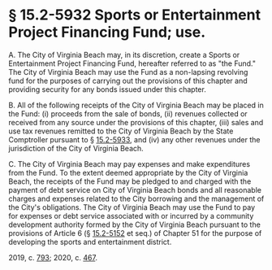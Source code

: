 # § 15.2-5932 Sports or Entertainment Project Financing Fund; use.

<p>A. The City of Virginia Beach may, in its discretion, create a Sports or Entertainment Project Financing Fund, hereafter referred to as "the Fund." The City of Virginia Beach may use the Fund as a non-lapsing revolving fund for the purposes of carrying out the provisions of this chapter and providing security for any bonds issued under this chapter.</p><p>B. All of the following receipts of the City of Virginia Beach may be placed in the Fund: (i) proceeds from the sale of bonds, (ii) revenues collected or received from any source under the provisions of this chapter, (iii) sales and use tax revenues remitted to the City of Virginia Beach by the State Comptroller pursuant to § <a href='/vacode/15.2-5933/'>15.2-5933</a>, and (iv) any other revenues under the jurisdiction of the City of Virginia Beach.</p><p>C. The City of Virginia Beach may pay expenses and make expenditures from the Fund. To the extent deemed appropriate by the City of Virginia Beach, the receipts of the Fund may be pledged to and charged with the payment of debt service on City of Virginia Beach bonds and all reasonable charges and expenses related to the City borrowing and the management of the City's obligations. The City of Virginia Beach may use the Fund to pay for expenses or debt service associated with or incurred by a community development authority formed by the City of Virginia Beach pursuant to the provisions of Article 6 (§ <a href='/vacode/15.2-5152/'>15.2-5152</a> et seq.) of Chapter 51 for the purpose of developing the sports and entertainment district.</p><p>2019, c. <a href='http://lis.virginia.gov/cgi-bin/legp604.exe?191+ful+CHAP0793'>793</a>; 2020, c. <a href='http://lis.virginia.gov/cgi-bin/legp604.exe?201+ful+CHAP0467'>467</a>.</p>